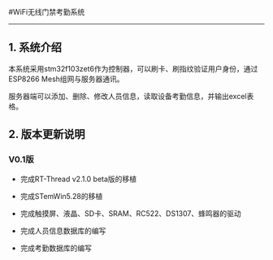 #WiFi无线门禁考勤系统

----------------------------------------------------------------------

## 1. 系统介绍

​	本系统采用stm32f103zet6作为控制器，可以刷卡、刷指纹验证用户身份，通过ESP8266 Mesh组网与服务器通讯。

​	服务器端可以添加、删除、修改人员信息，读取设备考勤信息，并输出excel表格。



## 2. 版本更新说明

###   V0.1版

* 完成RT-Thread v2.1.0 beta版的移植
* 完成STemWin5.28的移植


* 完成触摸屏、液晶、SD卡、SRAM、RC522、DS1307、蜂鸣器的驱动
* 完成人员信息数据库的编写
* 完成考勤数据库的编写



